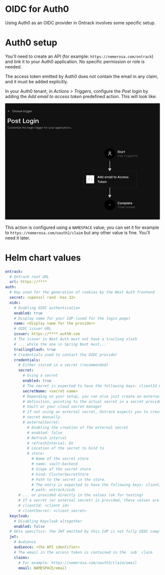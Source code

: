 OIDC for Auth0
==============

Using Auth0 as an OIDC provider in Ontrack involves some specific setup.

# Auth0 setup

You'll need to create an API (for example: `https://nemerosa.com/ontrack`)
and link it to your Auth0 application. No specific permission or role
is needed.

The access token emitted by Auth0 does not contain the email in any claim,
and it must be added explicitly.

In your Auth0 tenant, in _Actions > Triggers_, configure the _Post login_
by adding the _Add email to access token_ predefined action. This will
look like:

![Auth0 action post login](auth0-action-post-login.png)

This action is configured using a `NAMESPACE` value; you can set
it for example to `https://nemerosa.com/oauth2/claim` but any other value 
is fine. You'll need it later.

# Helm chart values

```yaml
ontrack:
  # Ontrack root URL
  url: https://****
auth:
  # Key used for the generation of cookies by the Next Auth frontend
  secret: <openssl rand -hex 32>
  oidc:
    # Enabling OIDC authentication
    enabled: true
    # Display name for your IdP (used for the login page)
    name: <display name for the provider>
    # OIDC issuer URL
    issuer: https://****.auth0.com
    # The issuer in Next Auth must not have a trailing slash
    # ... while the one in Spring Boot must...
    trailingSlash: true
    # Credentials used to contact the OIDC provider
    credentials:
      # Either stored in a secret (recommended)
      secret:
        # Using a secret
        enabled: true
        # The secret is expected to have the following keys: clientId & clientSecret
        secretName: <secret name>
        # Depending on your setup, you can also just create an external secret
        # definition, pointing to the actual secret in a secret provided like
        # Vault or your cloud secret manager
        # If not using an external secret, Ontrack expects you to create the 
        # secret manually.
        # externalSecret:
          # Enabling the creation of the external secret 
          # enabled: false
          # Refresh interval
          # refreshInterval: 6h
          # Location of the secret to bind to
          # store:
            # Name of the secret store
            # name: vault-backend
            # Scope of the secret store
            # kind: ClusterSecretStore
            # Path to the secret in the store.
            # The entry is expected to have the following keys: clientId & clientSecret
            # path: ontrack/oidc
      # ... or provided directly in the values (ok for testing)
      # If a secret (or external secret) is provided, these values are not used
      # clientId: <client id>
      # clientSecret: <client secret>
  keycloak:
    # Disabling Keycloak altogether
    enabled: false
  # Okta specifics: the JWT emitted by this IdP is not fully OIDC compliant
  jwt:
    # Audience
    audience: <the API identifier>
    # The email in the access token is contained in the `sub` claim
    claims:
      # For example: https://nemerosa.com/oauth2/claim/email
      email: NAMESPACE/email
```
